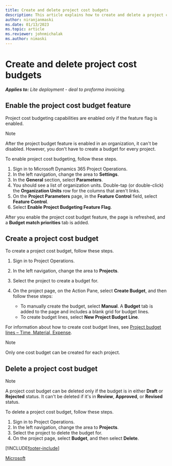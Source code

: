 ```yaml
---
title: Create and delete project cost budgets
description: This article explains how to create and delete a project cost budget.
author: niranjanmaski
ms.date: 01/13/2023
ms.topic: article
ms.reviewer: johnmichalak
ms.author: nimaski
---
```


# Create and delete project cost budgets

**_Applies to:_** _Lite deployment - deal to proforma invoicing._

## Enable the project cost budget feature

Project cost budgeting capabilities are enabled only if the feature flag is enabled.

> [!NOTE]
> After the project budget feature is enabled in an organization, it can't be disabled. However, you don't have to create a budget for every project.

To enable project cost budgeting, follow these steps.

1. Sign in to Microsoft Dynamics 365 Project Operations.
1. In the left navigation, change the area to **Settings**.
1. In the **General** section, select **Parameters**.
1. You should see a list of organization units. Double-tap (or double-click) the **Organization Units** row for the columns that aren't links.
1. On the **Project Parameters** page, in the **Feature Control** field, select **Feature Control**.
1. Select **Enable Project Budgeting Feature Flag**.

After you enable the project cost budget feature, the page is refreshed, and a **Budget match priorities** tab is added.

## Create a project cost budget

To create a project cost budget, follow these steps.

1. Sign in to Project Operations.
1. In the left navigation, change the area to **Projects**.
1. Select the project to create a budget for.
1. On the project page, on the Action Pane, select **Create Budget**, and then follow these steps:

    - To manually create the budget, select **Manual**. A **Budget** tab is added to the page and includes a blank grid for budget lines. 
    - To create budget lines, select **New Project Budget Line**.
    

For information about how to create cost budget lines, see [Project budget lines – Time, Material, Expense](project-budget-line.md).

> [!NOTE]
> Only one cost budget can be created for each project.

## Delete a project cost budget

> [!NOTE]
> A project cost budget can be deleted only if the budget is in either **Draft** or **Rejected** status. It can't be deleted if it's in **Review**, **Approved**, or **Revised** status.

To delete a project cost budget, follow these steps.

1. Sign in to Project Operations.
1. In the left navigation, change the area to **Projects**.
1. Select the project to delete the budget for.
1. On the project page, select **Budget**, and then select **Delete**.

[!INCLUDE[footer-include](../../includes/footer-banner.md)]

[Microsoft](https://www.microsoft.com)
